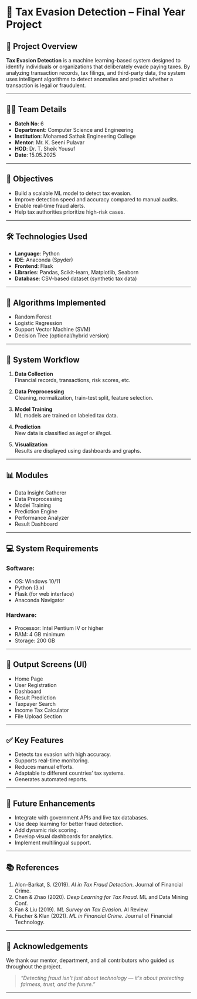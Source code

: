 # 🧾 Tax Evasion Detection – Final Year Project

## 📌 Project Overview
**Tax Evasion Detection** is a machine learning-based system designed to identify individuals or organizations that deliberately evade paying taxes. By analyzing transaction records, tax filings, and third-party data, the system uses intelligent algorithms to detect anomalies and predict whether a transaction is legal or fraudulent.

---

## 👨‍💻 Team Details
- **Batch No**: 6  
- **Department**: Computer Science and Engineering  
- **Institution**: Mohamed Sathak Engineering College  
- **Mentor**: Mr. K. Seeni Pulavar  
- **HOD**: Dr. T. Sheik Yousuf  
- **Date**: 15.05.2025  

---

## 🎯 Objectives
- Build a scalable ML model to detect tax evasion.
- Improve detection speed and accuracy compared to manual audits.
- Enable real-time fraud alerts.
- Help tax authorities prioritize high-risk cases.

---

## 🛠️ Technologies Used
- **Language**: Python  
- **IDE**: Anaconda (Spyder)  
- **Frontend**: Flask  
- **Libraries**: Pandas, Scikit-learn, Matplotlib, Seaborn  
- **Database**: CSV-based dataset (synthetic tax data)

---

## 🧠 Algorithms Implemented
- Random Forest  
- Logistic Regression  
- Support Vector Machine (SVM)  
- Decision Tree (optional/hybrid version)

---

## 🔄 System Workflow
1. **Data Collection**  
   Financial records, transactions, risk scores, etc.

2. **Data Preprocessing**  
   Cleaning, normalization, train-test split, feature selection.

3. **Model Training**  
   ML models are trained on labeled tax data.

4. **Prediction**  
   New data is classified as *legal* or *illegal*.

5. **Visualization**  
   Results are displayed using dashboards and graphs.

---

## 📊 Modules
- Data Insight Gatherer  
- Data Preprocessing  
- Model Training  
- Prediction Engine  
- Performance Analyzer  
- Result Dashboard

---

## 💻 System Requirements
### Software:
- OS: Windows 10/11  
- Python (3.x)  
- Flask (for web interface)  
- Anaconda Navigator  

### Hardware:
- Processor: Intel Pentium IV or higher  
- RAM: 4 GB minimum  
- Storage: 200 GB

---

## 🧪 Output Screens (UI)
- Home Page  
- User Registration  
- Dashboard  
- Result Prediction  
- Taxpayer Search  
- Income Tax Calculator  
- File Upload Section

---

## ✅ Key Features
- Detects tax evasion with high accuracy.
- Supports real-time monitoring.
- Reduces manual efforts.
- Adaptable to different countries’ tax systems.
- Generates automated reports.

---

## 🔮 Future Enhancements
- Integrate with government APIs and live tax databases.
- Use deep learning for better fraud detection.
- Add dynamic risk scoring.
- Develop visual dashboards for analytics.
- Implement multilingual support.

---

## 📚 References
1. Alon-Barkat, S. (2019). *AI in Tax Fraud Detection*. Journal of Financial Crime.
2. Chen & Zhao (2020). *Deep Learning for Tax Fraud*. ML and Data Mining Conf.
3. Fan & Liu (2019). *ML Survey on Tax Evasion*. AI Review.
4. Fischer & Klan (2021). *ML in Financial Crime*. Journal of Financial Technology.

---

## 🙏 Acknowledgements
We thank our mentor, department, and all contributors who guided us throughout the project.

> *“Detecting fraud isn't just about technology — it's about protecting fairness, trust, and the future.”*


---

